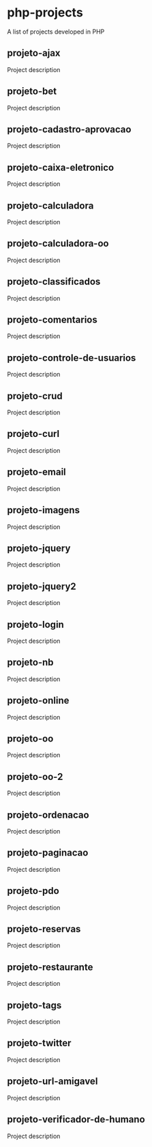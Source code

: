 # php-projects
A list of projects developed in PHP


## projeto-ajax
Project description

## projeto-bet
Project description

## projeto-cadastro-aprovacao
Project description

## projeto-caixa-eletronico
Project description

## projeto-calculadora
Project description

## projeto-calculadora-oo
Project description

## projeto-classificados
Project description

## projeto-comentarios
Project description

## projeto-controle-de-usuarios
Project description

## projeto-crud
Project description

## projeto-curl
Project description

## projeto-email
Project description

## projeto-imagens
Project description

## projeto-jquery
Project description

## projeto-jquery2
Project description

## projeto-login
Project description

## projeto-nb
Project description

## projeto-online
Project description

## projeto-oo
Project description

## projeto-oo-2
Project description

## projeto-ordenacao
Project description

## projeto-paginacao
Project description

## projeto-pdo
Project description

## projeto-reservas
Project description

## projeto-restaurante
Project description

## projeto-tags
Project description

## projeto-twitter
Project description

## projeto-url-amigavel
Project description

## projeto-verificador-de-humano
Project description

